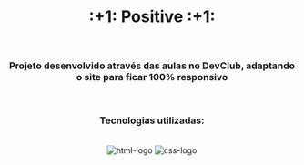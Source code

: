 <div align="center">

<h1>:+1: Positive :+1:</h1>
<br>
<h3>Projeto desenvolvido através das aulas no DevClub, adaptando o site para ficar 100% responsivo</h3>
<br>
<h3> Tecnologias utilizadas: </h3>
<br>
<img src="https://img.shields.io/badge/HTML5-E34F26?style=for-the-badge&logo=html5&logoColor=white" alt=html-logo />
<img src="https://img.shields.io/badge/CSS-239120?&style=for-the-badge&logo=css3&logoColor=white" alt=css-logo />
<h1> </h1>
<img src=""

</div>
